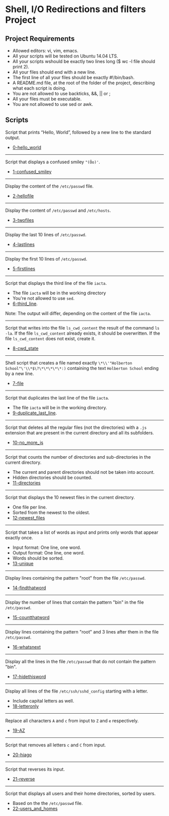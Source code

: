 # Shell, I/O Redirections and filters Project

## Project Requirements
* Allowed editors: vi, vim, emacs.
* All your scripts will be tested on Ubuntu 14.04 LTS.
* All your scripts wshould be exactly two lines long ($ wc -l file
  should print 2).
* All your files should end with a new line.
* The first line of all your files should be exactly #!/bin/bash.
* A README.md file, at the root of the folder of the project,
  describing what each script is doing.
* You are not allowed to use backticks, &&, || or ;
* All your files must be executable.
* You are not allowed to use sed or awk.

## Scripts
Script that prints “Hello, World”, followed by a new line to the standard output.
* [0-hello_world](../0x02-shell_redirections/0-hello_world)

***
Script that displays a confused smiley `"(Ôo)'`.
* [1-confused_smiley](../0x02-shell_redirections/1-confused_smiley)

***
Display the content of the `/etc/passwd` file.
* [2-hellofile](../0x02-shell_redirections/2-hellofile)

***
Display the content of `/etc/passwd` and `/etc/hosts`.
* [3-twofiles](../0x02-shell_redirections/3-twofiles)

***
Display the last 10 lines of `/etc/passwd`.
* [4-lastlines](../0x02-shell_redirections/4-lastlines)

***
Display the first 10 lines of `/etc/passwd`.
* [5-firstlines](../0x02-shell_redirections/5-firstlines)

***
Script that displays the third line of the file `iacta`.

* The file `iacta` will be in the working directory
* You're not allowed to use `sed`.
* [6-third_line](../0x02-shell_redirections/6-third_line).

Note: The output will differ, depending on the content of the file `iacta`.

***
Script that writes into the file `ls_cwd_content` the result of the command `ls -la`. If the file `ls_cwd_content` already exists, it should be overwritten. If the file `ls_cwd_content` does not exist, create it.
* [8-cwd_state](../0x02-shell_redirections/8-cwd_state)

***
Shell script that creates a file named exactly `\*\\'"Holberton School"\'\\*$\?\*\*\*\*\*:)` containing the text `Holberton School` ending by a new line.
* [7-file](../0x02-shell_redirections/7-file)

***
Script that duplicates the last line of the file `iacta`.
* The file `iacta` will be in the working directory.
* [9-duplicate_last_line](../0x02-shell_redirections/9-duplicate_last_line).

***
Script that deletes all the regular files (not the directories) with a `.js` extension that are present in the current directory and all its subfolders.
* [10-no_more_js](../0x02-shell_redirections/10-no_more_js)

***
Script that counts the number of directories and sub-directories in the current directory.
* The current and parent directories should not be taken into account.
* Hidden directories should be counted.
* [11-directories](../0x02-shell_redirections/11-directories)

***
Script that displays the 10 newest files in the current directory.
* One file per line.
* Sorted from the newest to the oldest.
* [12-newest_files](../0x02-shell_redirections/12-newest_files)

***
Script that takes a list of words as input and prints only words that appear exactly once.
* Input format: One line, one word.
* Output format: One line, one word.
* Words should be sorted.
* [13-unique](../0x02-shell_redirections/13-unique)

***
Display lines containing the pattern "root" from the file `/etc/passwd`.
* [14-findthatword](../0x02-shell_redirections/14-findthatword)

***
Display the number of lines that contain the pattern "bin" in the file `/etc/passwd`.
* [15-countthatword](../0x02-shell_redirections/15-countthatword)

***
Display lines containing the pattern "root" and 3 lines after them in the file `/etc/passwd`.
* [16-whatsnext](../0x02-shell_redirections/16-whatsnext)

***
Display all the lines in the file `/etc/passwd` that do not contain the pattern "bin".
* [17-hidethisword](../0x02-shell_redirections/17-hidethisword)

***
Display all lines of the file `/etc/ssh/sshd_config` starting with a letter.
* Include capital letters as well.
* [18-letteronly](../0x02-shell_redirections/18-letteronly)

***
Replace all characters `A` and `c` from input to `Z` and `e` respectively.
* [19-AZ](../0x02-shell_redirections/19-AZ)

***
Script that removes all letters `c` and `C` from input.
* [20-hiago](../0x02-shell_redirections/20-hiago)

***
Script that reverses its input.
* [21-reverse](../0x02-shell_redirections/21-reverse)

***
Script that displays all users and their home directories, sorted by users.
* Based on the the `/etc/passwd` file.
* [22-users_and_homes](../0x02-shell_redirections/22-users_and_homes)
